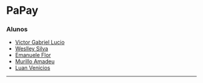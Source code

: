 # PaPay

### Alunos 
- [Victor Gabriel Lucio](****)
- [Weslley Silva]()
- [Emanuele Flor]()
- [Murillo Amadeu]()
- [Luan Venicios]()

---

